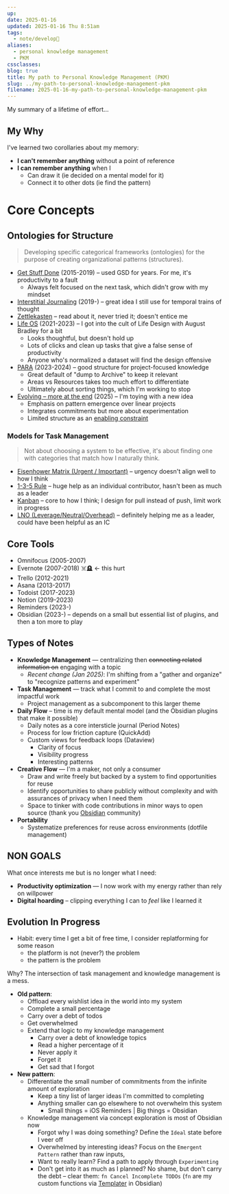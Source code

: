 ```yaml
---
up: 
date: 2025-01-16
updated: 2025-01-16 Thu 8:51am
tags:
  - note/develop🫚
aliases:
  - personal knowledge management
  - PKM
cssclasses: 
blog: true
title: My path to Personal Knowledge Management (PKM)
slug: ../my-path-to-personal-knowledge-management-pkm
filename: 2025-01-16-my-path-to-personal-knowledge-management-pkm
---
```

My summary of a lifetime of effort...

## My Why 

I've learned two corollaries about my memory: 

- **I can't remember anything** without a point of reference
- **I can remember anything** when I 
	- Can draw it (ie decided on a mental model for it)
	- Connect it to other dots (ie find the pattern)

# Core Concepts

## Ontologies for Structure

> Developing specific categorical frameworks (ontologies) for the purpose of creating organizational patterns (structures).

- [Get Stuff Done](https://todoist.com/productivity-methods/getting-things-done) (2015-2019) – used GSD for years. For me, it's productivity to a fault
	- Always felt focused on the next task, which didn't grow with my mindset
- [Interstitial Journaling](https://betterhumans.pub/replace-your-to-do-list-with-interstitial-journaling-to-increase-productivity-4e43109d15ef) (2019-) – great idea I still use for temporal trains of thought
- [Zettlekasten](https://zettelkasten.de) – read about it, never tried it; doesn't entice me
- [Life OS](https://www.yearzero.io/) (2021-2023) – I got into the cult of Life Design with August Bradley for a bit
	- Looks thoughtful, but doesn't hold up
	- Lots of clicks and clean up tasks that give a false sense of productivity
	- Anyone who's normalized a dataset will find the design offensive
- [PARA](https://fortelabs.com/blog/para/) (2023-2024) – good structure for project-focused knowledge
	- Great default of "dump to Archive" to keep it relevant
	- Areas vs Resources takes too much effort to differentiate
	- Ultimately about sorting things, which I'm working to stop
- [Evolving – more at the end](#evolution-in-progress) (2025) – I'm toying with a new idea 
	- Emphasis on pattern emergence over linear projects
	- Integrates commitments but more about experimentation
	- Limited structure as an [enabling constraint](https://cutlefish.substack.com/p/making-things-better-with-enabling)


### Models for Task Management

> Not about choosing a system to be effective, it's about finding one with categories that match how I naturally think.

- [Eisenhower Matrix (Urgent / Important)](https://todoist.com/productivity-methods/eisenhower-matrix) – urgency doesn't align well to how I think
- [1-3-5 Rule](https://www.themuse.com/advice/a-better-todo-list-the-135-rule) – huge help as an individual contributor, hasn't been as much as a leader 
- [Kanban](https://www.atlassian.com/agile/kanban#:~:text=In%20Japanese%2C%20kanban%20literally%20translates,in%20a%20highly%20visual%20manner.) – core to how I think; I design for pull instead of push, limit work in progress
- [LNO (Leverage/Neutral/Overhead)](https://www.dualoop.com/blog/shreyas-doshi-the-lno-effectiveness-framework) – definitely helping me as a leader, could have been helpful as an IC

## Core Tools 

- Omnifocus (2005-2007)
- Evernote (2007-2018) ☠️🪦 <- this hurt
- Trello (2012-2021)
- Asana (2013-2017)
- Todoist (2017-2023)
- Notion (2019-2023)
- Reminders (2023-)
- Obsidian (2023-) – depends on a small but essential list of plugins, and then a ton more to play

## Types of Notes

- **Knowledge Management** — centralizing then ~~connecting related information on~~ engaging with a topic
	- *Recent change (Jan 2025)*: I'm shifting from a "gather and organize" to "recognize patterns and experiment" 
- **Task Management** — track what I commit to and complete the most impactful work
	- Project management as a subcomponent to this larger theme
- **Daily Flow** – time is my default mental model  (and the Obsidian plugins that make it possible)
	- Daily notes as a core intersticle journal (Period Notes)
	- Process for low friction capture (QuickAdd)
	- Custom views for feedback loops (Dataview)
		- Clarity of focus
		- Visibility progress
		- Interesting patterns
- **Creative Flow** — I'm a maker, not only a consumer
	- Draw and write freely but backed by a system to find opportunities for reuse
	- Identify opportunities to share publicly without complexity and with assurances of privacy when I need them
	- Space to tinker with code contributions in minor ways to open source (thank you [Obsidian](https://obsidian.md/) community)
- **Portability**
	- Systematize preferences for reuse across environments (dotfile management)

## NON GOALS

What once interests me but is no longer what I need: 
- **Productivity optimization** — I now work with my energy rather than rely on willpower
- **Digital hoarding** – clipping everything I can to *feel* like I learned it

## Evolution In Progress

- Habit: every time I get a bit of free time, I consider replatforming for some reason
	-  the platform is not (never?) the problem
	-  the pattern is the problem

Why? The intersection of task management and knowledge management is a mess. 

-  **Old pattern**:
	- Offload every wishlist idea in the world into my system
	- Complete a small percentage
	- Carry over a debt of todos
	- Get overwhelmed
	- Extend that logic to my knowledge management
  	    - Carry over a debt of knowledge topics
  	    - Read a higher percentage of it
  	    - Never apply it 
  	    - Forget it
  	    - Get sad that I forgot
-  **New pattern**:
	-  Differentiate the small number of commitments from the infinite amount of exploration 
		- Keep a tiny list of larger ideas I'm committed to completing
		- Anything smaller can go elsewhere to not overwhelm this system
  		    - Small things = iOS Reminders | Big things = Obsidian
	- Knowledge management via concept exploration is most of Obsidian now
		- Forgot why I was doing something? Define the `Ideal` state before I veer off
		- Overwhelmed by interesting ideas? Focus on the `Emergent Pattern` rather than raw inputs,
		- Want to really learn? Find a path to apply through `Experimenting`
		- Don't get into it as much as I planned? No shame, but don't carry the debt – clear them: `fn Cancel Incomplete TODOs` (`fn` are my custom functions via [Templater](https://zachyoung.dev/posts/templater-snippets) in Obsidian)
